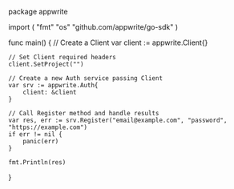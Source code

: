 package appwrite

import (
    "fmt"
    "os"
    "github.com/appwrite/go-sdk"
)

func main() {
    // Create a Client
    var client := appwrite.Client{}

    // Set Client required headers
    client.SetProject("")

    // Create a new Auth service passing Client
    var srv := appwrite.Auth{
        client: &client
    }

    // Call Register method and handle results
    var res, err := srv.Register("email@example.com", "password", "https://example.com")
    if err != nil {
        panic(err)
    }

    fmt.Println(res)
}